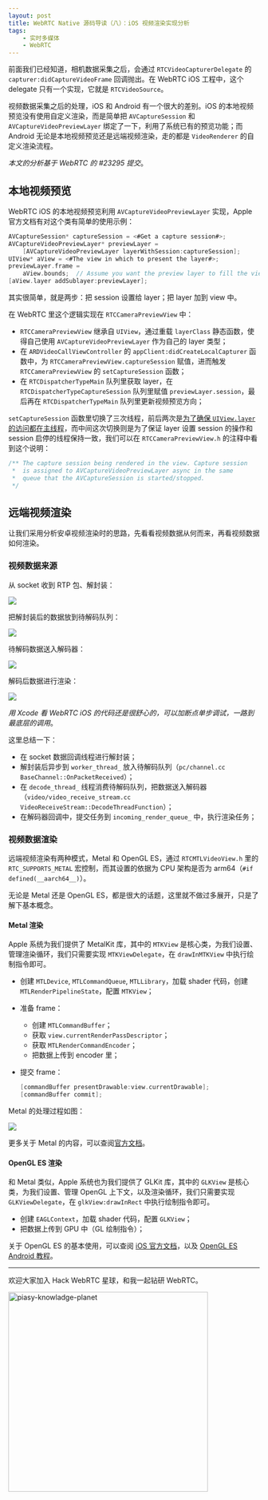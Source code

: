 ```yaml
---
layout: post
title: WebRTC Native 源码导读（八）：iOS 视频渲染实现分析
tags:
    - 实时多媒体
    - WebRTC
---
```


前面我们已经知道，相机数据采集之后，会通过 `RTCVideoCapturerDelegate` 的 `capturer:didCaptureVideoFrame` 回调抛出。在 WebRTC iOS 工程中，这个 delegate 只有一个实现，它就是 `RTCVideoSource`。

视频数据采集之后的处理，iOS 和 Android 有一个很大的差别。iOS 的本地视频预览没有使用自定义渲染，而是简单把 `AVCaptureSession` 和 `AVCaptureVideoPreviewLayer` 绑定了一下，利用了系统已有的预览功能；而 Android 无论是本地视频预览还是远端视频渲染，走的都是 `VideoRenderer` 的自定义渲染流程。

_本文的分析基于 WebRTC 的 #23295 提交_。

## 本地视频预览

WebRTC iOS 的本地视频预览利用 `AVCaptureVideoPreviewLayer` 实现，Apple 官方文档有对这个类有简单的使用示例：

``` objective-c
AVCaptureSession* captureSession = <#Get a capture session#>;
AVCaptureVideoPreviewLayer* previewLayer =
    [AVCaptureVideoPreviewLayer layerWithSession:captureSession];
UIView* aView = <#The view in which to present the layer#>;
previewLayer.frame =
    aView.bounds;  // Assume you want the preview layer to fill the view.
[aView.layer addSublayer:previewLayer];
```

其实很简单，就是两步：把 session 设置给 layer；把 layer 加到 view 中。

在 WebRTC 里这个逻辑实现在 `RTCCameraPreviewView` 中：

+ `RTCCameraPreviewView` 继承自 `UIView`，通过重载 `layerClass` 静态函数，使得自己使用 `AVCaptureVideoPreviewLayer` 作为自己的 layer 类型；
+ 在 `ARDVideoCallViewController` 的 `appClient:didCreateLocalCapturer` 函数中，为 `RTCCameraPreviewView.captureSession` 赋值，进而触发 `RTCCameraPreviewView` 的 `setCaptureSession` 函数；
+ 在 `RTCDispatcherTypeMain` 队列里获取 layer，在 `RTCDispatcherTypeCaptureSession` 队列里赋值 `previewLayer.session`，最后再在 `RTCDispatcherTypeMain` 队列里更新视频预览方向；

`setCaptureSession` 函数里切换了三次线程，前后两次是[为了确保 `UIView.layer` 的访问都在主线程](https://webrtc.googlesource.com/src/+/c288dab6e26f85b80b191b06beeffc1fcf3af5d8)，而中间这次切换则是为了保证 layer 设置 session 的操作和 session 启停的线程保持一致，我们可以在 `RTCCameraPreviewView.h` 的注释中看到这个说明：

``` objective-c
/** The capture session being rendered in the view. Capture session
 *  is assigned to AVCaptureVideoPreviewLayer async in the same
 *  queue that the AVCaptureSession is started/stopped.
 */
```

## 远端视频渲染

让我们采用分析安卓视频渲染时的思路，先看看视频数据从何而来，再看视频数据如何渲染。

### 视频数据来源

从 socket 收到 RTP 包、解封装：

![](https://imgs.piasy.com/2018-05-02-ios_rtp_socket_to_channel.png)

把解封装后的数据放到待解码队列：

![](https://imgs.piasy.com/2018-05-02-ios_rtp_channel_to_stream.png)

待解码数据送入解码器：

![](https://imgs.piasy.com/2018-05-23-ios_rtp_stream_to_decoder.png)

解码后数据进行渲染：

![](https://imgs.piasy.com/2018-05-02-ios_rtp_decoder_to_renderer.png)

_用 Xcode 看 WebRTC iOS 的代码还是很舒心的，可以加断点单步调试，一路到最底层的调用_。

这里总结一下：

+ 在 socket 数据回调线程进行解封装；
+ 解封装后异步到 `worker_thread_` 放入待解码队列（`pc/channel.cc BaseChannel::OnPacketReceived`）；
+ 在 `decode_thread_` 线程消费待解码队列，把数据送入解码器（`video/video_receive_stream.cc VideoReceiveStream::DecodeThreadFunction`）；
+ 在解码器回调中，提交任务到 `incoming_render_queue_` 中，执行渲染任务；

### 视频数据渲染

远端视频渲染有两种模式，Metal 和 OpenGL ES，通过 `RTCMTLVideoView.h` 里的 `RTC_SUPPORTS_METAL` 宏控制，而其设置的依据为 CPU 架构是否为 arm64（`#if defined(__aarch64__)`）。

无论是 Metal 还是 OpenGL ES，都是很大的话题，这里就不做过多展开，只是了解下基本概念。

#### Metal 渲染

Apple 系统为我们提供了 MetalKit 库，其中的 `MTKView` 是核心类，为我们设置、管理渲染循环，我们只需要实现 `MTKViewDelegate`，在 `drawInMTKView` 中执行绘制指令即可。

+ 创建 `MTLDevice`, `MTLCommandQueue`, `MTLLibrary`，加载 shader 代码，创建 `MTLRenderPipelineState`，配置 `MTKView`；
+ 准备 frame：
  - 创建 `MTLCommandBuffer`；
  - 获取 `view.currentRenderPassDescriptor`；
  - 获取 `MTLRenderCommandEncoder`；
  - 把数据上传到 encoder 里；
+ 提交 frame：

    ``` objective-c
    [commandBuffer presentDrawable:view.currentDrawable];
    [commandBuffer commit];
    ```

Metal 的处理过程如图：

![](https://imgs.piasy.com/2018-05-02-metal_process.png)

更多关于 Metal 的内容，可以查阅[官方文档](https://developer.apple.com/documentation/metal)。

#### OpenGL ES 渲染

和 Metal 类似，Apple 系统也为我们提供了 GLKit 库，其中的 `GLKView` 是核心类，为我们设置、管理 OpenGL 上下文，以及渲染循环，我们只需要实现 `GLKViewDelegate`，在 `glkView:drawInRect` 中执行绘制指令即可。

+ 创建 `EAGLContext`，加载 shader 代码，配置 `GLKView`；
+ 把数据上传到 GPU 中（GL 绘制指令）；

关于 OpenGL ES 的基本使用，可以查阅 [iOS 官方文档](https://developer.apple.com/library/content/documentation/3DDrawing/Conceptual/OpenGLES_ProgrammingGuide/Introduction/Introduction.html)，以及 [OpenGL ES Android 教程](/tags/index.html#OpenGL)。

---

欢迎大家加入 Hack WebRTC 星球，和我一起钻研 WebRTC。

<img src="https://imgs.piasy.com/2019-11-14-piasy-knowladge-planet.jpeg" alt="piasy-knowladge-planet" style="height:400px">
